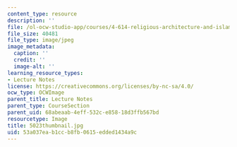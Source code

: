 ```yaml
---
content_type: resource
description: ''
file: /ol-ocw-studio-app/courses/4-614-religious-architecture-and-islamic-cultures-fall-2002/53a037eab1ccb8fb0615edded1434a9c_5023thumbnail.jpg
file_size: 40481
file_type: image/jpeg
image_metadata:
  caption: ''
  credit: ''
  image-alt: ''
learning_resource_types:
- Lecture Notes
license: https://creativecommons.org/licenses/by-nc-sa/4.0/
ocw_type: OCWImage
parent_title: Lecture Notes
parent_type: CourseSection
parent_uid: 68abeaab-4eff-532c-e858-18d3ffb567bd
resourcetype: Image
title: 5023thumbnail.jpg
uid: 53a037ea-b1cc-b8fb-0615-edded1434a9c
---
```


